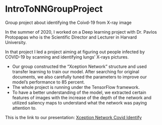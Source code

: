 # IntroToNNGroupProject
Group project about identifying the Coivd-19 from X-ray image

In the summer of 2020, I worked on a Deep learning project with Dr. Pavlos Protopapas who is the Scientific Director and Lecturer in Harvard University.

In that project I led a project aiming at figuring out people infected by COVID-19 by scanning and identifying lungs’ X-rays pictures. 
- Our group constructed the “Xception Network” structure and used transfer learning to train our model. After searching for original documents, we also carefully tuned the parameters to improve our model’s performance to 85 percent. 
- The whole project is running under the TensorFlow framework.
- To have a better understanding of the model, we extracted certain features of images with the increase of the depth of the network and utilized saliency maps to understand what the network was paying attention to.

This is the link to our presentation: [Xception Network Covid Identify](https://youtu.be/qnUBFZKtG_k)
